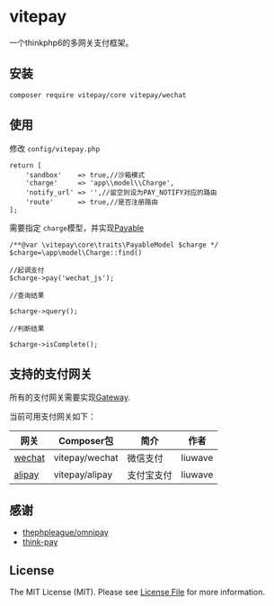 # vitepay
一个thinkphp6的多网关支付框架。



## 安装

    composer require vitepay/core vitepay/wechat
    
## 使用

修改 `config/vitepay.php`

	return [
		'sandbox'    => true,//沙箱模式
		'charge'     => 'app\\model\\Charge',
		'notify_url' => '',//留空则设为PAY_NOTIFY对应的路由
		'route'      => true,//是否注册路由
	];

需要指定 `charge`模型，并实现[Payable](https://github.com/liuwave/vitepay/blob/master/src/core/interfaces/Payable.php)

    /**@var \vitepay\core\traits\PayableModel $charge */
    $charge=\app\model\Charge::find()
    
    //起调支付 
    $charge->pay('wechat_js');
    
    //查询结果
    
    $charge->query();    
    
    //判断结果
    
    $charge->isComplete();
    
    
    
    

## 支持的支付网关

所有的支付网关需要实现[Gateway](https://github.com/liuwave/vitepay/blob/master/src/core/Gateway.php).

当前可用支付网关如下：

网关 | Composer包 | 简介 | 作者
--- | --- | ------ | --- |
[wechat](https://github.com/liuwave/vitepay-wechat)|vitepay/wechat|微信支付|liuwave|
[alipay](https://github.com/liuwave/vitepay-alipay)|vitepay/alipay|支付宝支付|liuwave|




## 感谢


- [thephpleague/omnipay](https://github.com/thephpleague/omnipay)
- [think-pay](https://github.com/yunwuxin/think-pay)


## License

The MIT License (MIT). Please see [License File](https://choosealicense.com/licenses/mit) for more information.

